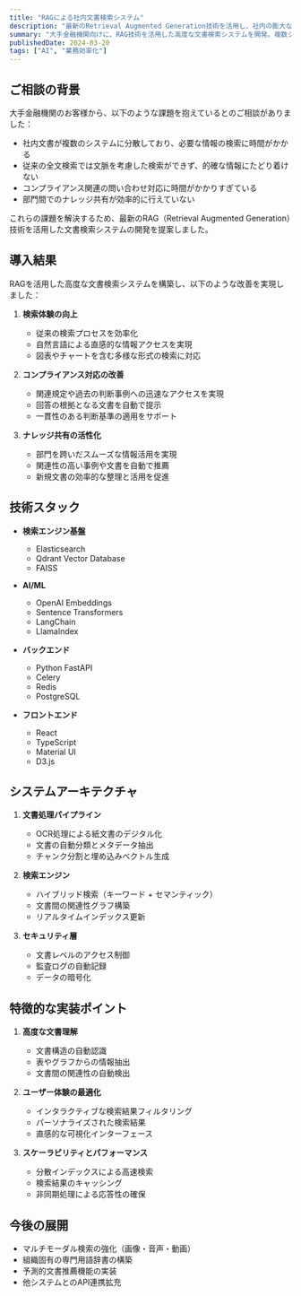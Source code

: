 ```yaml
---
title: "RAGによる社内文書検索システム"
description: "最新のRetrieval Augmented Generation技術を活用し、社内の膨大な文書を効率的に検索・活用できるシステムを構築"
summary: "大手金融機関向けに、RAG技術を活用した高度な文書検索システムを開発。複数システムに分散した文書の統合検索、コンプライアンス対応の効率化、部門間のナレッジ共有を実現。"
publishedDate: 2024-03-20
tags: ["AI", "業務効率化"]
---
```


## ご相談の背景

大手金融機関のお客様から、以下のような課題を抱えているとのご相談がありました：

- 社内文書が複数のシステムに分散しており、必要な情報の検索に時間がかかる
- 従来の全文検索では文脈を考慮した検索ができず、的確な情報にたどり着けない
- コンプライアンス関連の問い合わせ対応に時間がかかりすぎている
- 部門間でのナレッジ共有が効率的に行えていない

これらの課題を解決するため、最新のRAG（Retrieval Augmented Generation）技術を活用した文書検索システムの開発を提案しました。

## 導入結果

RAGを活用した高度な文書検索システムを構築し、以下のような改善を実現しました：

1. **検索体験の向上**

   - 従来の検索プロセスを効率化
   - 自然言語による直感的な情報アクセスを実現
   - 図表やチャートを含む多様な形式の検索に対応

2. **コンプライアンス対応の改善**

   - 関連規定や過去の判断事例への迅速なアクセスを実現
   - 回答の根拠となる文書を自動で提示
   - 一貫性のある判断基準の適用をサポート

3. **ナレッジ共有の活性化**
   - 部門を跨いだスムーズな情報活用を実現
   - 関連性の高い事例や文書を自動で推薦
   - 新規文書の効率的な整理と活用を促進

## 技術スタック

- **検索エンジン基盤**

  - Elasticsearch
  - Qdrant Vector Database
  - FAISS

- **AI/ML**

  - OpenAI Embeddings
  - Sentence Transformers
  - LangChain
  - LlamaIndex

- **バックエンド**

  - Python FastAPI
  - Celery
  - Redis
  - PostgreSQL

- **フロントエンド**
  - React
  - TypeScript
  - Material UI
  - D3.js

## システムアーキテクチャ

1. **文書処理パイプライン**

   - OCR処理による紙文書のデジタル化
   - 文書の自動分類とメタデータ抽出
   - チャンク分割と埋め込みベクトル生成

2. **検索エンジン**

   - ハイブリッド検索（キーワード + セマンティック）
   - 文書間の関連性グラフ構築
   - リアルタイムインデックス更新

3. **セキュリティ層**
   - 文書レベルのアクセス制御
   - 監査ログの自動記録
   - データの暗号化

## 特徴的な実装ポイント

1. **高度な文書理解**

   - 文書構造の自動認識
   - 表やグラフからの情報抽出
   - 文書間の関連性の自動検出

2. **ユーザー体験の最適化**

   - インタラクティブな検索結果フィルタリング
   - パーソナライズされた検索結果
   - 直感的な可視化インターフェース

3. **スケーラビリティとパフォーマンス**
   - 分散インデックスによる高速検索
   - 検索結果のキャッシング
   - 非同期処理による応答性の確保

## 今後の展開

- マルチモーダル検索の強化（画像・音声・動画）
- 組織固有の専門用語辞書の構築
- 予測的文書推薦機能の実装
- 他システムとのAPI連携拡充
